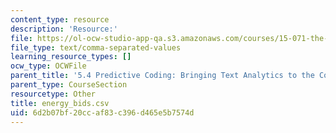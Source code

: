 ```yaml
---
content_type: resource
description: 'Resource:'
file: https://ol-ocw-studio-app-qa.s3.amazonaws.com/courses/15-071-the-analytics-edge-spring-2017/6d2b07bf20ccaf83c396d465e5b7574d_energy_bids.csv
file_type: text/comma-separated-values
learning_resource_types: []
ocw_type: OCWFile
parent_title: '5.4 Predictive Coding: Bringing Text Analytics to the Courtroom  (Recitation)'
parent_type: CourseSection
resourcetype: Other
title: energy_bids.csv
uid: 6d2b07bf-20cc-af83-c396-d465e5b7574d
---
```

